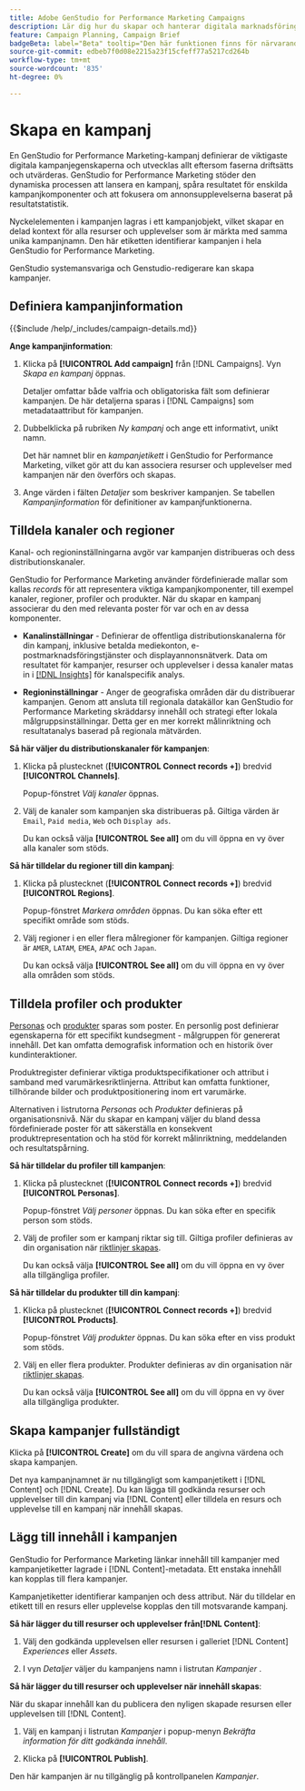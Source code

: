 ```yaml
---
title: Adobe GenStudio for Performance Marketing Campaigns
description: Lär dig hur du skapar och hanterar digitala marknadsföringskampanjer som utnyttjar resurser och upplevelser i form av generativ AI.
feature: Campaign Planning, Campaign Brief
badgeBeta: label="Beta" tooltip="Den här funktionen finns för närvarande i Beta, så vissa funktioner kan vara begränsade eller kunna ändras."
source-git-commit: edbeb7f0d08e2215a23f15cfeff77a5217cd264b
workflow-type: tm+mt
source-wordcount: '835'
ht-degree: 0%

---
```


# Skapa en kampanj

En GenStudio for Performance Marketing-kampanj definierar de viktigaste digitala kampanjegenskaperna och utvecklas allt eftersom faserna driftsätts och utvärderas. GenStudio for Performance Marketing stöder den dynamiska processen att lansera en kampanj, spåra resultatet för enskilda kampanjkomponenter och att fokusera om annonsupplevelserna baserat på resultatstatistik.

Nyckelelementen i kampanjen lagras i ett kampanjobjekt, vilket skapar en delad kontext för alla resurser och upplevelser som är märkta med samma unika kampanjnamn. Den här etiketten identifierar kampanjen i hela GenStudio for Performance Marketing.

GenStudio systemansvariga och Genstudio-redigerare kan skapa kampanjer.

## Definiera kampanjinformation

{{$include /help/_includes/campaign-details.md}}


**Ange kampanjinformation**:

1. Klicka på **[!UICONTROL Add campaign]** från [!DNL Campaigns]. Vyn _Skapa en kampanj_ öppnas.

   Detaljer omfattar både valfria och obligatoriska fält som definierar kampanjen. De här detaljerna sparas i [!DNL Campaigns] som metadataattribut för kampanjen.

1. Dubbelklicka på rubriken _Ny kampanj_ och ange ett informativt, unikt namn.

   Det här namnet blir en _kampanjetikett_ i GenStudio for Performance Marketing, vilket gör att du kan associera resurser och upplevelser med kampanjen när den överförs och skapas.

1. Ange värden i fälten _Detaljer_ som beskriver kampanjen. Se tabellen _Kampanjinformation_ för definitioner av kampanjfunktionerna.

## Tilldela kanaler och regioner

Kanal- och regioninställningarna avgör var kampanjen distribueras och dess distributionskanaler.

GenStudio for Performance Marketing använder fördefinierade mallar som kallas _records_ för att representera viktiga kampanjkomponenter, till exempel kanaler, regioner, profiler och produkter. När du skapar en kampanj associerar du den med relevanta poster för var och en av dessa komponenter.

* **Kanalinställningar** - Definierar de offentliga distributionskanalerna för din kampanj, inklusive betalda mediekonton, e-postmarknadsföringstjänster och displayannonsnätverk. Data om resultatet för kampanjer, resurser och upplevelser i dessa kanaler matas in i [[!DNL Insights]](/help/user-guide/insights/overview.md) för kanalspecifik analys.

* **Regioninställningar** - Anger de geografiska områden där du distribuerar kampanjen. Genom att ansluta till regionala datakällor kan GenStudio for Performance Marketing skräddarsy innehåll och strategi efter lokala målgruppsinställningar. Detta ger en mer korrekt målinriktning och resultatanalys baserad på regionala mätvärden.

**Så här väljer du distributionskanaler för kampanjen**:

1. Klicka på plustecknet (**[!UICONTROL Connect records +]**) bredvid **[!UICONTROL Channels]**.

   Popup-fönstret _Välj kanaler_ öppnas.

1. Välj de kanaler som kampanjen ska distribueras på. Giltiga värden är `Email`, `Paid media`, `Web` och `Display ads`.

   Du kan också välja **[!UICONTROL See all]** om du vill öppna en vy över alla kanaler som stöds.

**Så här tilldelar du regioner till din kampanj**:

1. Klicka på plustecknet (**[!UICONTROL Connect records +]**) bredvid **[!UICONTROL Regions]**.

   Popup-fönstret _Markera områden_ öppnas. Du kan söka efter ett specifikt område som stöds.

1. Välj regioner i en eller flera målregioner för kampanjen. Giltiga regioner är `AMER`, `LATAM`, `EMEA`, `APAC` och `Japan`.

   Du kan också välja **[!UICONTROL See all]** om du vill öppna en vy över alla områden som stöds.

## Tilldela profiler och produkter

[Personas](/help/user-guide/guidelines/personas.md) och [produkter](/help/user-guide/guidelines/products.md) sparas som poster. En personlig post definierar egenskaperna för ett specifikt kundsegment - målgruppen för genererat innehåll. Det kan omfatta demografisk information och en historik över kundinteraktioner.

Produktregister definierar viktiga produktspecifikationer och attribut i samband med varumärkesriktlinjerna. Attribut kan omfatta funktioner, tillhörande bilder och produktpositionering inom ert varumärke.

Alternativen i listrutorna _Personas_ och _Produkter_ definieras på organisationsnivå. När du skapar en kampanj väljer du bland dessa fördefinierade poster för att säkerställa en konsekvent produktrepresentation och ha stöd för korrekt målinriktning, meddelanden och resultatspårning.

**Så här tilldelar du profiler till kampanjen**:

1. Klicka på plustecknet (**[!UICONTROL Connect records +]**) bredvid **[!UICONTROL Personas]**.

   Popup-fönstret _Välj personer_ öppnas. Du kan söka efter en specifik person som stöds.

1. Välj de profiler som er kampanj riktar sig till. Giltiga profiler definieras av din organisation när [riktlinjer skapas](/help/user-guide/guidelines/personas.md).

   Du kan också välja **[!UICONTROL See all]** om du vill öppna en vy över alla tillgängliga profiler.

**Så här tilldelar du produkter till din kampanj**:

1. Klicka på plustecknet (**[!UICONTROL Connect records +]**) bredvid **[!UICONTROL Products]**.

   Popup-fönstret _Välj produkter_ öppnas. Du kan söka efter en viss produkt som stöds.

1. Välj en eller flera produkter. Produkter definieras av din organisation när [riktlinjer skapas](/help/user-guide/guidelines/products.md).

   Du kan också välja **[!UICONTROL See all]** om du vill öppna en vy över alla tillgängliga produkter.

## Skapa kampanjer fullständigt

Klicka på **[!UICONTROL Create]** om du vill spara de angivna värdena och skapa kampanjen.

Det nya kampanjnamnet är nu tillgängligt som kampanjetikett i [!DNL Content] och [!DNL Create]. Du kan lägga till godkända resurser och upplevelser till din kampanj via [!DNL Content] eller tilldela en resurs och upplevelse till en kampanj när innehåll skapas.

## Lägg till innehåll i kampanjen

GenStudio for Performance Marketing länkar innehåll till kampanjer med kampanjetiketter lagrade i [!DNL Content]-metadata. Ett enstaka innehåll kan kopplas till flera kampanjer.

Kampanjetiketter identifierar kampanjen och dess attribut. När du tilldelar en etikett till en resurs eller upplevelse kopplas den till motsvarande kampanj.

**Så här lägger du till resurser och upplevelser från[!DNL Content]**:

1. Välj den godkända upplevelsen eller resursen i galleriet [!DNL Content] _Experiences_ eller _Assets_.

1. I vyn _Detaljer_ väljer du kampanjens namn i listrutan _Kampanjer_ .

**Så här lägger du till resurser och upplevelser när innehåll skapas**:

När du skapar innehåll kan du publicera den nyligen skapade resursen eller upplevelsen till [!DNL Content].

1. Välj en kampanj i listrutan _Kampanjer_ i popup-menyn _Bekräfta information för ditt godkända innehåll_.

1. Klicka på **[!UICONTROL Publish]**.

Den här kampanjen är nu tillgänglig på kontrollpanelen _Kampanjer_.
